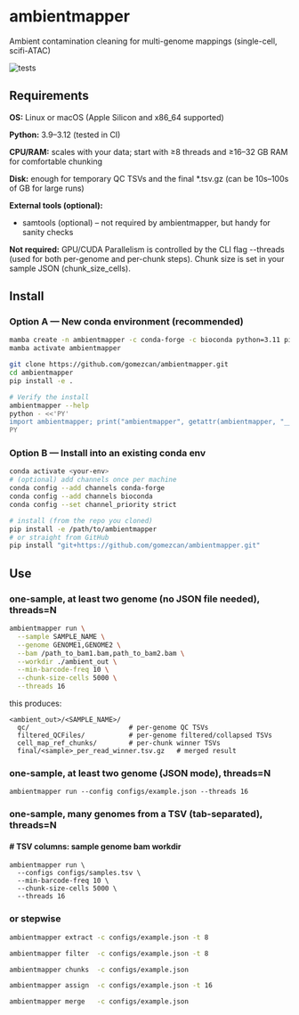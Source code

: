 # ambientmapper
Ambient contamination cleaning for multi-genome mappings (single-cell, scifi-ATAC)

![tests](https://github.com/gomezcan/ambientmapper/actions/workflows/test.yml/badge.svg)

## Requirements

**OS:** Linux or macOS (Apple Silicon and x86_64 supported)

**Python:** 3.9–3.12 (tested in CI)

**CPU/RAM:** scales with your data; start with ≥8 threads and ≥16–32 GB RAM for comfortable chunking

**Disk:** enough for temporary QC TSVs and the final *.tsv.gz (can be 10s–100s of GB for large runs)

**External tools (optional):**
- samtools (optional) – not required by ambientmapper, but handy for sanity checks
  
**Not required:** GPU/CUDA
Parallelism is controlled by the CLI flag --threads (used for both per-genome and per-chunk steps). Chunk size is set in your sample JSON (chunk_size_cells).

## Install
### Option A — New conda environment (recommended)
```bash
mamba create -n ambientmapper -c conda-forge -c bioconda python=3.11 pip samtools
mamba activate ambientmapper

git clone https://github.com/gomezcan/ambientmapper.git
cd ambientmapper
pip install -e .

# Verify the install
ambientmapper --help
python - <<'PY'
import ambientmapper; print("ambientmapper", getattr(ambientmapper, "__version__", "n/a"))
PY

```
### Option B — Install into an existing conda env
```bash
conda activate <your-env>
# (optional) add channels once per machine
conda config --add channels conda-forge
conda config --add channels bioconda
conda config --set channel_priority strict

# install (from the repo you cloned)
pip install -e /path/to/ambientmapper
# or straight from GitHub
pip install "git+https://github.com/gomezcan/ambientmapper.git"
```

## Use
### one-sample, at least two genome (no JSON file needed), threads=N
```bash
ambientmapper run \
  --sample SAMPLE_NAME \
  --genome GENOME1,GENOME2 \
  --bam /path_to_bam1.bam,path_to_bam2.bam \
  --workdir ./ambient_out \
  --min-barcode-freq 10 \
  --chunk-size-cells 5000 \
  --threads 16
```
this produces:

```
<ambient_out>/<SAMPLE_NAME>/
  qc/                         # per-genome QC TSVs
  filtered_QCFiles/           # per-genome filtered/collapsed TSVs
  cell_map_ref_chunks/        # per-chunk winner TSVs
  final/<sample>_per_read_winner.tsv.gz   # merged result
```
### one-sample, at least two genome (JSON mode), threads=N
```
ambientmapper run --config configs/example.json --threads 16

```
### one-sample, many genomes from a TSV (tab-separated), threads=N
#### # TSV columns: sample  genome  bam  workdir
```
ambientmapper run \
  --configs configs/samples.tsv \
  --min-barcode-freq 10 \
  --chunk-size-cells 5000 \
  --threads 16
```

### or stepwise
```bash
ambientmapper extract -c configs/example.json -t 8

ambientmapper filter  -c configs/example.json -t 8

ambientmapper chunks  -c configs/example.json

ambientmapper assign  -c configs/example.json -t 16

ambientmapper merge   -c configs/example.json
```



